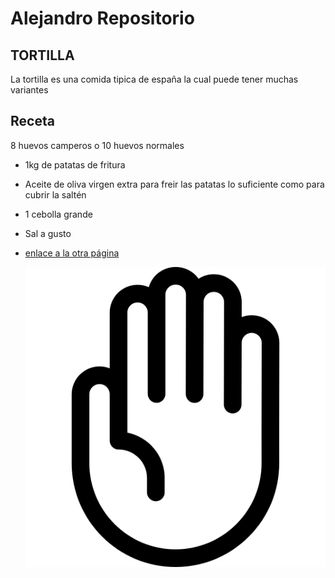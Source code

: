 # Alejandro Repositorio

## TORTILLA

La tortilla es una comida tipica de españa la cual puede tener muchas variantes

## Receta

8 huevos camperos o 10 huevos normales

* 1kg de patatas de fritura
* Aceite de oliva virgen extra para freir las patatas lo suficiente como para cubrir la saltén
* 1 cebolla grande
* Sal a gusto
* [enlace a la otra página](assets/otro.md)

  ![Descripción de la imágen](assets/mano.png)
